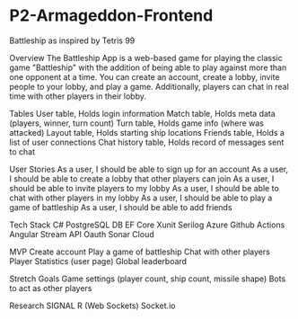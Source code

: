 # P2-Armageddon-Frontend
Battleship as inspired by Tetris 99

Overview
The Battleship App is a web-based game for playing the classic game "Battleship" with the addition of being able to play against more than one opponent at a time. You can create an account, create a lobby, invite people to your lobby, and play a game. Additionally, players can chat in real time with other players in their lobby. 

Tables
User table, Holds login information
Match table, Holds meta data (players, winner, turn count)
Turn table, Holds game info (where was attacked)
Layout table, Holds starting ship locations 
Friends table, Holds a list of user connections
Chat history table, Holds record of messages sent to chat

User Stories
As a user, I should be able to sign up for an account
As a user, I should be able to create a lobby that other players can join
As a user, I should be able to invite players to my lobby
As a user, I should be able to chat with other players in my lobby
As a user, I should be able to play a game of battleship
As a user, I should be able to add friends

Tech Stack
C#
PostgreSQL DB
EF Core
Xunit
Serilog
Azure
Github Actions
Angular 
Stream API
Oauth
Sonar Cloud

MVP
Create account
Play a game of battleship
Chat with other players
Player Statistics (user page)
Global leaderboard

Stretch Goals
Game settings (player count, ship count, missile shape)
Bots to act as other players

Research
SIGNAL R (Web Sockets)
Socket.io

